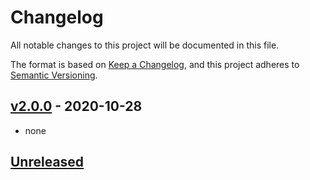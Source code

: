 # Changelog

All notable changes to this project will be documented in this file.

The format is based on [Keep a Changelog](https://keepachangelog.com/en/1.0.0/),
and this project adheres to [Semantic Versioning](https://semver.org/spec/v2.0.0.html).

## [v2.0.0] - 2020-10-28

- none

## [Unreleased]

[unreleased]: https://github.com/meateam/delegation-service/compare/master...develop
[v2.0.0]: https://github.com/meateam/delegation-service/compare/v1.3...v2.0.0